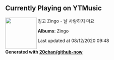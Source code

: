## Currently Playing on YTMusic

[<img align="left" width="100" src="https://lh3.googleusercontent.com/7dhZf4xqy4qqJOix4uucd4lpMBKWwofQJKY60Q3kOr3Fr9vvQnUCaXmT4oZ1jjcY700yh-ZCT0qHsdTj">](https://music.youtube.com/browse/MPREb_0ALPFS7dUOb)

징고 Zingo - 날 사랑하지 마요

**Albums**: Zingo

Last updated at 08/12/2020 09:48

#### Generated with [20chan/github-now](https://github.com/20chan/github-now)


<!--
**20chan/20chan** is a ✨ _special_ ✨ repository because its `README.md` (this file) appears on your GitHub profile.

Here are some ideas to get you started:

- 🔭 I’m currently working on ...
- 🌱 I’m currently learning ...
- 👯 I’m looking to collaborate on ...
- 🤔 I’m looking for help with ...
- 💬 Ask me about ...
- 📫 How to reach me: ...
- 😄 Pronouns: ...
- ⚡ Fun fact: ...
-->
